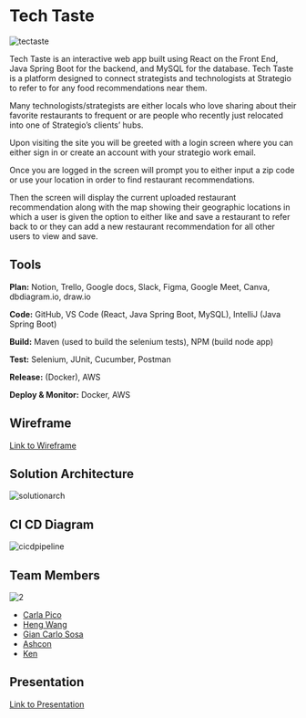 
# Tech Taste

![tectaste](https://user-images.githubusercontent.com/109123427/222259822-99b5d6c4-dbdf-4967-9d41-548bfd42d24a.png)

Tech Taste is an interactive web app built using React on the Front End, Java Spring Boot for the backend, and MySQL for the database. Tech Taste is a platform designed to connect strategists and technologists at Strategio to refer to for any food recommendations near them. 

Many technologists/strategists are either locals who love sharing about their favorite restaurants to frequent or are people who recently just relocated into one of Strategio’s clients’ hubs.  

Upon visiting the site you will be greeted with a login screen where you can either sign in or create an account with your strategio work email. 

Once you are logged in the screen will prompt you to either input a zip code or use your location in order to find restaurant recommendations. 

Then the screen will display the current uploaded restaurant recommendation along with the map showing their geographic locations in which a user is given the option to either like and save a restaurant to refer back to or they can add a new restaurant recommendation for all other users to view and save. 


## Tools 

**Plan:** Notion, Trello,  Google docs, Slack, Figma, Google Meet, Canva, dbdiagram.io, draw.io


**Code:**  GitHub, VS Code (React, Java Spring Boot, MySQL), IntelliJ (Java Spring Boot)

**Build:** Maven (used to build the selenium tests), NPM (build node app)

**Test:** Selenium, JUnit, Cucumber, Postman

**Release:** (Docker), AWS

**Deploy & Monitor:** Docker, AWS


## Wireframe
[Link to Wireframe](https://www.figma.com/file/wIUHr0xHIN292Uj0FVYe2M/Tech-Taste-Wireframe?node-id=0%3A1&t=DPxkyA3d9HCZuD0Q-1)


## Solution Architecture

![solutionarch](https://user-images.githubusercontent.com/109123427/222259607-d36dee33-57a6-4b89-a751-9269c00fcae9.png)

## CI CD Diagram 

![cicdpipeline](https://user-images.githubusercontent.com/109123427/222259672-c3672261-5a83-4238-9887-b1f3a82681de.png)

## Team Members

![2](https://user-images.githubusercontent.com/109123427/222260091-7afb6365-dd2a-4f18-95a0-06b035a4f2e3.png)

- [Carla Pico](https://github.com/carlapico)
- [Heng Wang](https://github.com/zerotume)
- [Gian Carlo Sosa](https://github.com/lordSosa15)
- [Ashcon ](https://github.com/aminoo10)
- [Ken](https://github.com/keneversley)



## Presentation

[Link to Presentation](https://docs.google.com/presentation/d/1M4QWfnGM5gsvgf70WO7kZJXaZERkIGSC/edit?usp=sharing&ouid=115677951503615423815&rtpof=true&sd=true)
